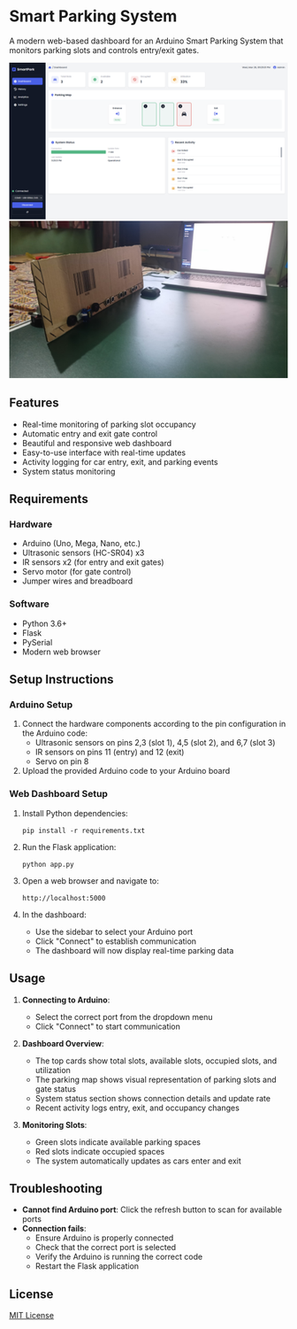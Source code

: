 # Smart Parking System

A modern web-based dashboard for an Arduino Smart Parking System that monitors parking slots and controls entry/exit gates.

![Smart Parking System Web UI](image1.png)
![Smart Parking System](image2.jpg)

## Features

- Real-time monitoring of parking slot occupancy
- Automatic entry and exit gate control
- Beautiful and responsive web dashboard
- Easy-to-use interface with real-time updates
- Activity logging for car entry, exit, and parking events
- System status monitoring

## Requirements

### Hardware
- Arduino (Uno, Mega, Nano, etc.)
- Ultrasonic sensors (HC-SR04) x3
- IR sensors x2 (for entry and exit gates)
- Servo motor (for gate control)
- Jumper wires and breadboard

### Software
- Python 3.6+
- Flask
- PySerial
- Modern web browser

## Setup Instructions

### Arduino Setup
1. Connect the hardware components according to the pin configuration in the Arduino code:
   - Ultrasonic sensors on pins 2,3 (slot 1), 4,5 (slot 2), and 6,7 (slot 3)
   - IR sensors on pins 11 (entry) and 12 (exit) 
   - Servo on pin 8
2. Upload the provided Arduino code to your Arduino board

### Web Dashboard Setup
1. Install Python dependencies:
   ```
   pip install -r requirements.txt
   ```

2. Run the Flask application:
   ```
   python app.py
   ```

3. Open a web browser and navigate to:
   ```
   http://localhost:5000
   ```

4. In the dashboard:
   - Use the sidebar to select your Arduino port
   - Click "Connect" to establish communication
   - The dashboard will now display real-time parking data

## Usage

1. **Connecting to Arduino**: 
   - Select the correct port from the dropdown menu
   - Click "Connect" to start communication

2. **Dashboard Overview**:
   - The top cards show total slots, available slots, occupied slots, and utilization
   - The parking map shows visual representation of parking slots and gate status
   - System status section shows connection details and update rate
   - Recent activity logs entry, exit, and occupancy changes

3. **Monitoring Slots**:
   - Green slots indicate available parking spaces
   - Red slots indicate occupied spaces
   - The system automatically updates as cars enter and exit

## Troubleshooting

- **Cannot find Arduino port**: Click the refresh button to scan for available ports
- **Connection fails**: 
  - Ensure Arduino is properly connected
  - Check that the correct port is selected
  - Verify the Arduino is running the correct code
  - Restart the Flask application

## License

[MIT License](LICENSE) 
